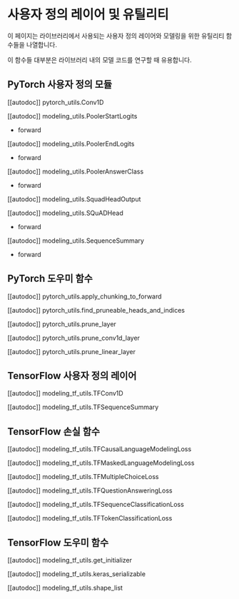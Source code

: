 <!--Copyright 2020 The HuggingFace Team. All rights reserved.

Licensed under the Apache License, Version 2.0 (the "License"); you may not use this file except in compliance with
the License. You may obtain a copy of the License at

http://www.apache.org/licenses/LICENSE-2.0

Unless required by applicable law or agreed to in writing, software distributed under the License is distributed on
an "AS IS" BASIS, WITHOUT WARRANTIES OR CONDITIONS OF ANY KIND, either express or implied. See the License for the
specific language governing permissions and limitations under the License.

⚠️ Note that this file is in Markdown but contain specific syntax for our doc-builder (similar to MDX) that may not be
rendered properly in your Markdown viewer.

-->

# 사용자 정의 레이어 및 유틸리티

이 페이지는 라이브러리에서 사용되는 사용자 정의 레이어와 모델링을 위한 유틸리티 함수들을 나열합니다.

이 함수들 대부분은 라이브러리 내의 모델 코드를 연구할 때 유용합니다.

## PyTorch 사용자 정의 모듈

[[autodoc]] pytorch_utils.Conv1D

[[autodoc]] modeling_utils.PoolerStartLogits
   - forward

[[autodoc]] modeling_utils.PoolerEndLogits
   - forward

[[autodoc]] modeling_utils.PoolerAnswerClass
   - forward

[[autodoc]] modeling_utils.SquadHeadOutput

[[autodoc]] modeling_utils.SQuADHead
   - forward

[[autodoc]] modeling_utils.SequenceSummary
   - forward

## PyTorch 도우미 함수

[[autodoc]] pytorch_utils.apply_chunking_to_forward

[[autodoc]] pytorch_utils.find_pruneable_heads_and_indices

[[autodoc]] pytorch_utils.prune_layer

[[autodoc]] pytorch_utils.prune_conv1d_layer

[[autodoc]] pytorch_utils.prune_linear_layer

## TensorFlow 사용자 정의 레이어

[[autodoc]] modeling_tf_utils.TFConv1D

[[autodoc]] modeling_tf_utils.TFSequenceSummary

## TensorFlow 손실 함수

[[autodoc]] modeling_tf_utils.TFCausalLanguageModelingLoss

[[autodoc]] modeling_tf_utils.TFMaskedLanguageModelingLoss

[[autodoc]] modeling_tf_utils.TFMultipleChoiceLoss

[[autodoc]] modeling_tf_utils.TFQuestionAnsweringLoss

[[autodoc]] modeling_tf_utils.TFSequenceClassificationLoss

[[autodoc]] modeling_tf_utils.TFTokenClassificationLoss

## TensorFlow 도우미 함수

[[autodoc]] modeling_tf_utils.get_initializer

[[autodoc]] modeling_tf_utils.keras_serializable

[[autodoc]] modeling_tf_utils.shape_list
